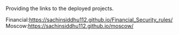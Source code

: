 Providing the links to the deployed projects.

Financial:https://sachinsiddhu112.github.io/Financial_Security_rules/
Moscow:https://sachinsiddhu112.github.io/moscow/
